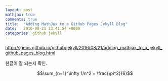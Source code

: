 ```yaml
---
layout: post
mathjax: true
comments: true
title:  "Adding MathJax to a GitHub Pages Jekyll Blog"
date:   2016-08-21 23:41:54 +0000
categories: github jekyll
---
```


http://sgeos.github.io/github/jekyll/2016/08/21/adding_mathjax_to_a_jekyll_github_pages_blog.html

한글이 잘 되는지 확인.

$$\sum_{n=1}^\infty 1/n^2 = \frac{\pi^2}{6}$$

